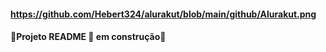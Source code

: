 #### https://github.com/Hebert324/alurakut/blob/main/github/Alurakut.png
#### 🚧Projeto README 🚀 em construção🚧
